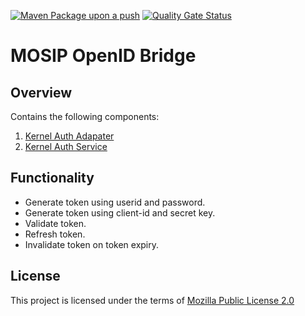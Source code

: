 [![Maven Package upon a push](https://github.com/mosip/mosip-openid-bridge/actions/workflows/push_trigger.yml/badge.svg)](https://github.com/mosip/mosip-openid-bridge/actions/workflows/push_trigger.yml)
[![Quality Gate Status](https://sonarcloud.io/api/project_badges/measure?project=mosip_mosip-openid-bridge&metric=alert_status)](https://sonarcloud.io/dashboard?branch=master&id=mosip_mosip-openid-bridge)

# MOSIP OpenID Bridge

## Overview
Contains the following components:

1. [Kernel Auth Adapater](kernel/kernel-auth-adapter)
2. [Kernel Auth Service](kernel/kernel-auth-service)

## Functionality
-  Generate token using userid and password.
-  Generate token using client-id and secret key.
-  Validate token.
-  Refresh token.
-  Invalidate token on token expiry.

## License
This project is licensed under the terms of [Mozilla Public License 2.0](LICENSE)
